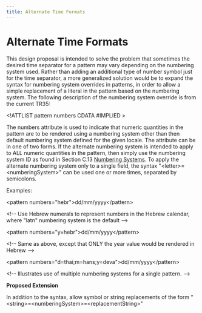 ```yaml
---
title: Alternate Time Formats
---
```


# Alternate Time Formats

This design proposal is intended to solve the problem that sometimes the desired time separator for a pattern may vary depending on the numbering system used. Rather than adding an additional type of number symbol just for the time separator, a more generalized solution would be to expand the syntax for numbering system overrides in patterns, in order to allow a simple replacement of a literal in the pattern based on the numbering system. The following description of the numbering system override is from the current TR35:

\<!ATTLIST pattern numbers CDATA #IMPLIED >

The numbers attribute is used to indicate that numeric quantities in the pattern are to be rendered using a numbering system other than then default numbering system defined for the given locale. The attribute can be in one of two forms. If the alternate numbering system is intended to apply to ALL numeric quantities in the pattern, then simply use the numbering system ID as found in Section C.13 [Numbering Systems](http://www.unicode.org/reports/tr35/#Numbering_Systems). To apply the alternate numbering system only to a single field, the syntax "\<letter>=\<numberingSystem>" can be used one or more times, separated by semicolons.

Examples:

\<pattern numbers="hebr">dd/mm/yyyy\</pattern>

\<!-- Use Hebrew numerals to represent numbers in the Hebrew calendar, where "latn" numbering system is the default -->

\<pattern numbers="y=hebr">dd/mm/yyyy\</pattern>

\<!-- Same as above, except that ONLY the year value would be rendered in Hebrew -->

\<pattern numbers="d=thai;m=hans;y=deva">dd/mm/yyyy\</pattern>

\<!-- Illustrates use of multiple numbering systems for a single pattern. -->

**Proposed Extension**

In addition to the syntax, allow symbol or string replacements of the form "\<string>=\<numberingSystem>=\<replacementString>"

